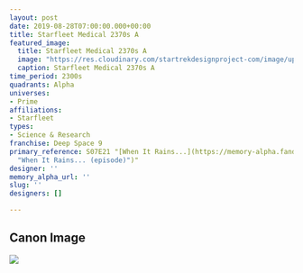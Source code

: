 ```yaml
---
layout: post
date: 2019-08-28T07:00:00.000+00:00
title: Starfleet Medical 2370s A
featured_image:
  title: Starfleet Medical 2370s A
  image: "https://res.cloudinary.com/startrekdesignproject-com/image/upload/v1567030062/StarfleetMedical2370sA.png"
  caption: Starfleet Medical 2370s A
time_period: 2300s
quadrants: Alpha
universes:
- Prime
affiliations:
- Starfleet
types:
- Science & Research
franchise: Deep Space 9
primary_reference: S07E21 "[When It Rains...](https://memory-alpha.fandom.com/wiki/When_It_Rains...
  "When It Rains... (episode)")"
designer: ''
memory_alpha_url: ''
slug: ''
designers: []

---
```

## Canon Image

![](https://res.cloudinary.com/startrekdesignproject-com/image/upload/v1567030062/StarfleetMediacl2370sA1_DS9-WhenItRains1.jpg)